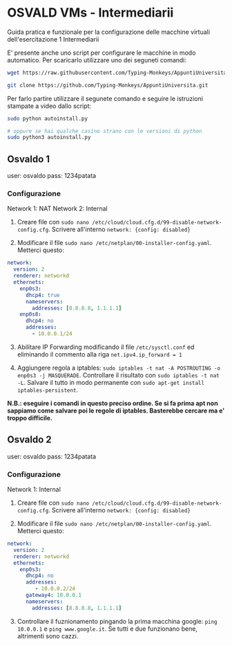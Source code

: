 # OSVALD VMs - Intermediarii

Guida pratica e funzionale per la configurazione delle macchine virtuali dell'esercitazione 1 Intermediarii

E' presente anche uno script per configurare le macchine in modo automatico. Per scaricarlo utilizzare uno dei seguneti comandi:

```bash
wget https://raw.githubusercontent.com/Typing-Monkeys/AppuntiUniversita/master/Quarto%20Anno/HPC/1_intermediarii/autoinstall.py
```

```bash
git clone https://github.com/Typing-Monkeys/AppuntiUniversita.git
```

Per farlo partire utilizzare il segunete comando e seguire le istruzioni stampate a video dallo script:

```bash
sudo python autoinstall.py

# oppure se hai qualche casino strano con le versioni di python
sudo python3 autoinstall.py
```

## Osvaldo 1
user: osvaldo
pass: 1234patata

### Configurazione 

Network 1: NAT
Network 2: Internal

1. Creare file con `sudo nano /etc/cloud/cloud.cfg.d/99-disable-network-config.cfg`.
Scrivere all'interno `network: {config: disabled}`

2. Modificare il file `sudo nano /etc/netplan/00-installer-config.yaml`.
Metterci questo:

```yaml
network:
  version: 2
  renderer: networkd
  ethernets:
    enp0s3:
      dhcp4: true
      nameservers:
        addresses: [8.8.8.8, 1.1.1.1]
    enp0s8:
      dhcp4: no
      addresses:
        - 10.0.0.1/24
```

3. Abilitare IP Forwarding modificando il file `/etc/sysctl.conf` ed eliminando il commento alla riga `net.ipv4.ip_forward = 1`

4. Aggiungere regola a iptables: `sudo iptables -t nat -A POSTROUTING -o enp0s3 -j MASQUERADE`. 
Controllare il risultato con `sudo iptables -t nat -L`.
Salvare il tutto in modo permanente con `sudo apt-get install iptables-persistent`.

**N.B.: eseguire i comandi in questo preciso ordine. Se si fa prima apt non sappiamo come salvare poi le regole di iptables. Basterebbe cercare ma e' troppo difficile.**


## Osvaldo 2
user: osvaldo
pass: 1234patata

### Configurazione 

Network 1: Internal 

1. Creare file con `sudo nano /etc/cloud/cloud.cfg.d/99-disable-network-config.cfg`.
Scrivere all'interno `network: {config: disabled}`

2. Modificare il file `sudo nano /etc/netplan/00-installer-config.yaml`.
Metterci questo:

```yaml
network:
  version: 2
  renderer: networkd
  ethernets:
    enp0s3:
      dhcp4: no
      addresses:
         - 10.0.0.2/24
      gateway4: 10.0.0.1
      nameservers:
        addresses: [8.8.8.8, 1.1.1.1]
```

3. Controllare il fuznionamento pingando la prima macchina google: `ping 10.0.0.1` e `ping www.google.it`. Se tutti e due funzionano bene, altrimenti sono cazzi.
